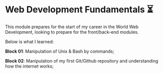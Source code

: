 # Web Development Fundamentals :hourglass_flowing_sand:

This module prepares for the start of my career in the World Web Development, looking to prepare for the front/back-end modules. 

Below is what I learned:

**Block 01**: Manipulation of Unix & Bash by commands;

**Block 02**: Manipulation of my first Git/Github repository and understanding how the internet works;
